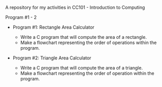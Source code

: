 A repository for my activities in CC101 - Introduction to Computing

Program #1 - 2
- Program #1: Rectangle Area Calculator
    - Write a C program that will compute the area of a rectangle.
    - Make a flowchart representing the order of operations within the program.
      
- Program #2: Triangle Area Calculator
    - Write a C program that will compute the area of a triangle.
    - Make a flowchart representing the order of operation within the program.
